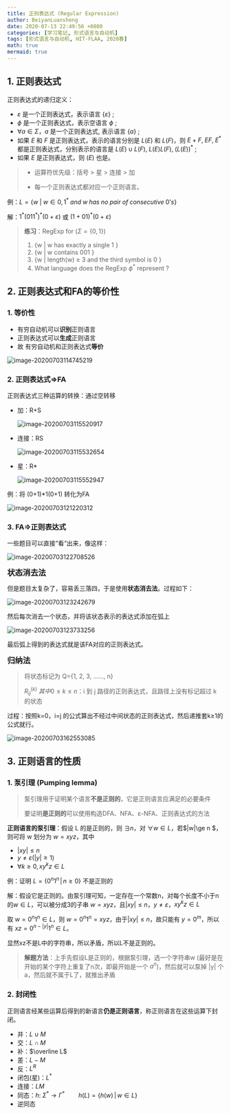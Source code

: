 ```yaml
---
title: 正则表达式 (Regular Expression)
author: BeiyanLuansheng
date: 2020-07-13 22:49:56 +0800
categories: [学习笔记, 形式语言与自动机]
tags: [形式语言与自动机, HIT-FLAA, 2020春]
math: true
mermaid: true
---
```


## 1. 正则表达式

正则表达式的递归定义：

- $\varepsilon$ 是一个正则表达式，表示语言 $\{\varepsilon\}$ ;
- $\phi$ 是一个正则表达式，表示空语言 $\phi$ ;
- $\forall a \in \Sigma$，$a$ 是一个正则表达式, 表示语言 $\{a\}$ ;
- 如果 $E$ 和 $F$ 是正则表达式，表示的语言分别是 $L(E)$ 和 $L(F)$，则 $E+F,\;EF,\;E^*$ 都是正则表达式，分别表示的语言是 $L(E)\cup L(F),\; L(E)L(F),\;(L(E))^*$ ;
- 如果 $E$ 是正则表达式，则 $(E)$ 也是。

> - 运算符优先级：括号 > 星 > 连接 > 加
>
> - 每一个正则表达式都对应一个正则语言。

例：$L=\{w\; |\; w \in { 0, 1 }^* \;and \;w \;has \;no \;pair \;of \;consecutive \;0’s \}$ 

解：$1^* ( 0 1 1^* )^* ( 0 + \varepsilon)$ 或 $(1+01)^*(0 + \varepsilon)$ 

> **练习**：RegExp for ($\Sigma=\{0,1\}$)
>
> 1. {w | w has exactly a single 1 }
> 2. {w | w contains 001 }
> 3. {w | length(w) ≥ 3 and the third symbol is 0 }
> 4. What language does the RegExp $\phi^*$ represent ?

## 2. 正则表达式和FA的等价性

### 1. 等价性

- 有穷自动机可以**识别**正则语言
- 正则表达式可以**生成**正则语言
- 故 有穷自动机和正则表达式**等价**

![image-20200703114745219](/flaa/image-20200703114745219.png)

### 2. 正则表达式$\Rightarrow$FA

正则表达式三种运算的转换：通过空转移

- 加：R+S

  ![image-20200703115520917](/flaa/image-20200703115520917.png)

- 连接：RS

  ![image-20200703115532654](/flaa/image-20200703115532654.png)

- 星：R*

  ![image-20200703115552947](/flaa/image-20200703115552947.png)

例：将 (0+1)*1(0+1) 转化为FA

![image-20200703121220312](/flaa/image-20200703121220312.png)

### 3. FA$\Rightarrow$正则表达式

一些题目可以直接“看“出来，像这样：

![image-20200703122708526](/flaa/image-20200703122708526.png)

<font size="4">**状态消去法**</font>

但是题目太复杂了，容易丢三落四，于是使用**状态消去法**。过程如下：

![image-20200703123242679](/flaa/image-20200703123242679.png)

然后每次消去一个状态，并将该状态表示的表达式添加在弧上

![image-20200703123733256](/flaa/image-20200703123733256.jpg)

最后弧上得到的表达式就是该FA对应的正则表达式。

<font size="4">**归纳法**</font>

> 将状态标记为 Q={1, 2, 3, ......, n}
>
> $R_{ij}^{(k)}\;其中0 \le k \le n$：i 到 j 路径的正则表达式，且路径上没有标记超过 k 的状态

过程：按照k=0，i=j 的公式算出不经过中间状态的正则表达式，然后递推套k≥1的公式就行。

![image-20200703162553085](/flaa/image-20200703162553085.png)



##  3. 正则语言的性质

### 1. 泵引理 (Pumping lemma)

>泵引理用于证明某个语言**不是正则的**，它是正则语言应满足的必要条件
>
>要证明**是正则的**可以使用构造DFA、NFA、ε-NFA、正则表达式的方法

**正则语言的泵引理**：假设 L 的是正则的，则 $\exists n$，对 $\forall w \in L$，若$|w|\ge n $，则可将 w 划分为 $w=xyz$，其中

- $|xy|\le n$
- $y \ne \varepsilon (|y|\ge 1)$
- $\forall k\ge 0,\, xy^kz \in L$

例：证明 $L=\{0^n1^n \, | \, n\ge 0\}$ 不是正则的

解：假设它是正则的。由泵引理可知，一定存在一个常数n，对每个长度不小于n的$w\in L$，可以被分成3的子串 $w=xyz$，且$|xy|\le n$，$y \ne \varepsilon$，$xy^kz \in L$

取 $w=0^n1^n \in L$，则 $w=0^n1^n=xyz$，由于$|xy|\le n$，故只能有 $y=0^m$，所以有 $xz=0^{n-|y|}1^n \in L$。

显然xz不是L中的字符串，所以矛盾，所以L不是正则的。

> **解题方法**：上手先假设L是正则的，根据泵引理，选一个字符串w (最好是在开始的某个字符上重复了n次，即最开始是一个 $a^n$)，然后就可以泵掉 |y| 个 a，然后就不属于L了，就推出矛盾

### 2. 封闭性

正则语言经某些运算后得到的新语言**仍是正则语言**，称正则语言在这些运算下封闭。

- 并：$L \cup M$
- 交：$L\cap M$
- 补：$\overline L$
- 差：$L - M$
- 反：$L^R$
- 闭包(星)：$L^*$
- 连接：$LM$
- 同态：$h:\; \Sigma^* \rightarrow \Gamma^*\qquad h(L)=\{ h(w)\, |\, w \in L \}$
- 逆同态
